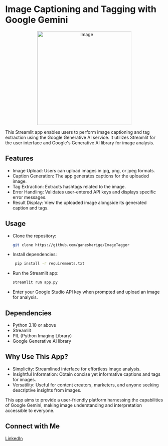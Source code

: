 # Image Captioning and Tagging with Google Gemini
<p align="center">
  <img src='https://github.com//ganesharige/ImageTagger/assets/103712713/f4024d1a-0573-4859-9f16-81c710742bd8' alt="Image" width="300" height="300">
</p>



This Streamlit app enables users to perform image captioning and tag extraction using the Google Generative AI service. It utilizes Streamlit for the user interface and Google's Generative AI library for image analysis.

## Features
- Image Upload: Users can upload images in jpg, png, or jpeg formats.
- Caption Generation: The app generates captions for the uploaded image.
- Tag Extraction: Extracts hashtags related to the image.
- Error Handling: Validates user-entered API keys and displays specific error messages.
- Result Display: View the uploaded image alongside its generated caption and tags.

## Usage
- Clone the repository:
  ```bash
  git clone https://github.com/ganesharige/ImageTagger
- Install dependencies:
  ```bash
   pip install -r requirements.txt
- Run the Streamlit app:
  ```bash
  streamlit run app.py
- Enter your Google Studio API key when prompted and upload an image for analysis.

## Dependencies
- Python 3.10 or above
- Streamlit
- PIL (Python Imaging Library)
- Google Generative AI library
  
## Why Use This App?
- Simplicity: Streamlined interface for effortless image analysis.
- Insightful Information: Obtain concise yet informative captions and tags for images.
- Versatility: Useful for content creators, marketers, and anyone seeking descriptive insights from images.

This app aims to provide a user-friendly platform harnessing the capabilities of Google Gemini, making image understanding and interpretation accessible to everyone.



## Connect with Me
[LinkedIn](https://www.linkedin.com/in/ganesh-arige)




